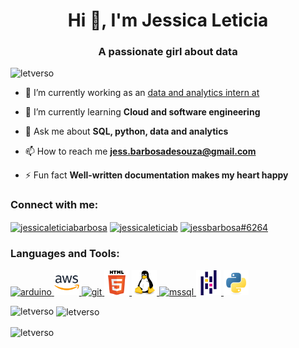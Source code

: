 <h1 align="center">Hi 👋, I'm Jessica Leticia</h1>
<h3 align="center">A passionate girl about data</h3>

<p align="left"> <img src="https://komarev.com/ghpvc/?username=letverso&label=Profile%20views&color=0e75b6&style=flat" alt="letverso" /> </p>

- 🔭 I’m currently working as an [data and analytics intern at](Itau)

- 🌱 I’m currently learning **Cloud and software engineering**

- 💬 Ask me about **SQL, python, data and analytics**

- 📫 How to reach me **jess.barbosadesouza@gmail.com**

- ⚡ Fun fact **Well-written documentation makes my heart happy**

<h3 align="left">Connect with me:</h3>
<p align="left">
<a href="https://linkedin.com/in/jessicaleticiabarbosa" target="blank"><img align="center" src="https://raw.githubusercontent.com/rahuldkjain/github-profile-readme-generator/master/src/images/icons/Social/linked-in-alt.svg" alt="jessicaleticiabarbosa" height="30" width="40" /></a>
<a href="https://instagram.com/jessicaleticiab" target="blank"><img align="center" src="https://raw.githubusercontent.com/rahuldkjain/github-profile-readme-generator/master/src/images/icons/Social/instagram.svg" alt="jessicaleticiab" height="30" width="40" /></a>
<a href="https://discord.gg/jessbarbosa#6264" target="blank"><img align="center" src="https://raw.githubusercontent.com/rahuldkjain/github-profile-readme-generator/master/src/images/icons/Social/discord.svg" alt="jessbarbosa#6264" height="30" width="40" /></a>
</p>

<h3 align="left">Languages and Tools:</h3>
<p align="left"> <a href="https://www.arduino.cc/" target="_blank" rel="noreferrer"> <img src="https://cdn.worldvectorlogo.com/logos/arduino-1.svg" alt="arduino" width="40" height="40"/> </a> <a href="https://aws.amazon.com" target="_blank" rel="noreferrer"> <img src="https://raw.githubusercontent.com/devicons/devicon/master/icons/amazonwebservices/amazonwebservices-original-wordmark.svg" alt="aws" width="40" height="40"/> </a> <a href="https://git-scm.com/" target="_blank" rel="noreferrer"> <img src="https://www.vectorlogo.zone/logos/git-scm/git-scm-icon.svg" alt="git" width="40" height="40"/> </a> <a href="https://www.w3.org/html/" target="_blank" rel="noreferrer"> <img src="https://raw.githubusercontent.com/devicons/devicon/master/icons/html5/html5-original-wordmark.svg" alt="html5" width="40" height="40"/> </a> <a href="https://www.linux.org/" target="_blank" rel="noreferrer"> <img src="https://raw.githubusercontent.com/devicons/devicon/master/icons/linux/linux-original.svg" alt="linux" width="40" height="40"/> </a> <a href="https://www.microsoft.com/en-us/sql-server" target="_blank" rel="noreferrer"> <img src="https://www.svgrepo.com/show/303229/microsoft-sql-server-logo.svg" alt="mssql" width="40" height="40"/> </a> <a href="https://pandas.pydata.org/" target="_blank" rel="noreferrer"> <img src="https://raw.githubusercontent.com/devicons/devicon/2ae2a900d2f041da66e950e4d48052658d850630/icons/pandas/pandas-original.svg" alt="pandas" width="40" height="40"/> </a> <a href="https://www.python.org" target="_blank" rel="noreferrer"> <img src="https://raw.githubusercontent.com/devicons/devicon/master/icons/python/python-original.svg" alt="python" width="40" height="40"/> </a> </p>

<p><img align="left" src="https://github-readme-stats.vercel.app/api/top-langs?username=letverso&show_icons=true&locale=en&layout=compact" alt="letverso" /></p>

<p>&nbsp;<img align="center" src="https://github-readme-stats.vercel.app/api?username=letverso&show_icons=true&locale=en" alt="letverso" /></p>

<p><img align="center" src="https://github-readme-streak-stats.herokuapp.com/?user=letverso&" alt="letverso" /></p>
